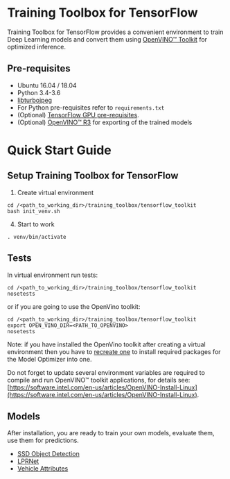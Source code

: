 # Training Toolbox for TensorFlow

Training Toolbox for TensorFlow provides a convenient environment to train
Deep Learning models and convert them using [OpenVINO™
Toolkit](https://software.intel.com/en-us/openvino-toolkit) for optimized
inference.

## Pre-requisites

- Ubuntu 16.04 / 18.04
- Python 3.4-3.6
- [libturbojpeg](https://github.com/ajkxyz/jpeg4py)
- For Python pre-requisites refer to `requirements.txt`
- (Optional) [TensorFlow GPU pre-requisites](https://www.tensorflow.org/install/gpu).
- (Optional) [OpenVINO™ R3](https://software.intel.com/en-us/openvino-toolkit)
  for exporting of the trained models

# Quick Start Guide

## Setup Training Toolbox for TensorFlow

1. Create virtual environment
<a name="create_venv"></a>

```
cd /<path_to_working_dir>/training_toolbox/tensorflow_toolkit
bash init_venv.sh
```

4. Start to work

  ```
  . venv/bin/activate
  ```

## Tests
In virtual environment run tests:

```
cd /<path_to_working_dir>/training_toolbox/tensorflow_toolkit
nosetests
```

or if you are going to use the OpenVino toolkit:

```
cd /<path_to_working_dir>/training_toolbox/tensorflow_toolkit
export OPEN_VINO_DIR=<PATH_TO_OPENVINO>
nosetests
```

Note: if you have installed the OpenVino toolkit after creating
a virtual environment then you have to [recreate one](#create_venv)
to install required packages for the Model Optimizer into one.

Do not forget to update several environment variables are required to compile and run OpenVINO™ toolkit applications, for details see:
[https://software.intel.com/en-us/articles/OpenVINO-Install-Linux](https://software.intel.com/en-us/articles/OpenVINO-Install-Linux).


## Models
After installation, you are ready to train your own models, evaluate them, use
them for predictions.

* [SSD Object Detection](training_toolbox/ssd_detector)
* [LPRNet](training_toolbox/lpr)
* [Vehicle Attributes](training_toolbox/vehicle_attributes)
